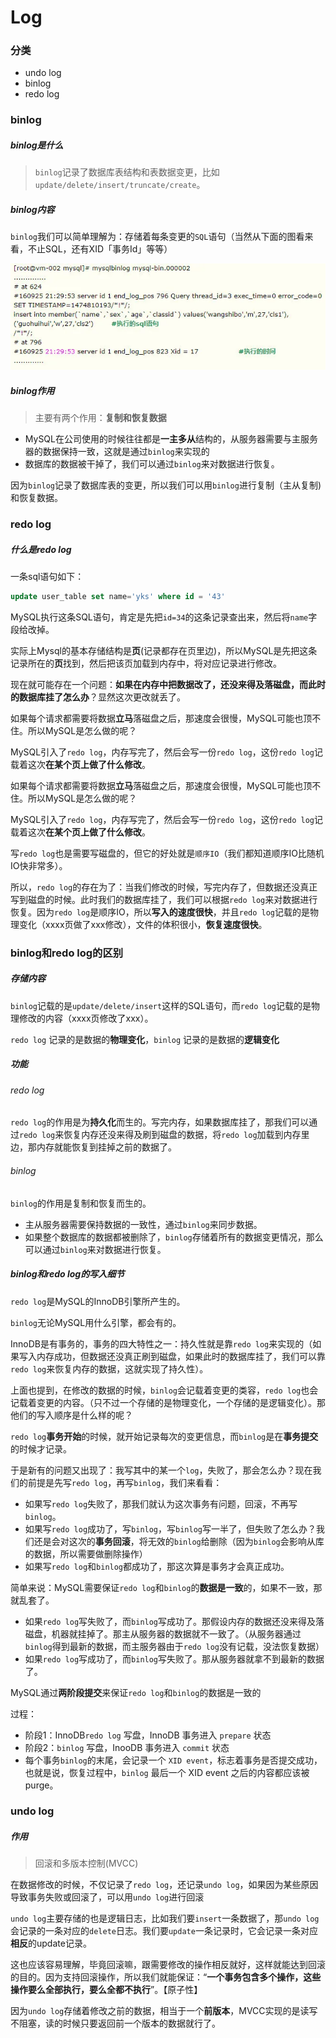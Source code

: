 # Log

### 分类

*   undo log
*   binlog
*   redo log

### binlog

##### binlog是什么

>   `binlog`记录了数据库表结构和表数据变更，比如`update/delete/insert/truncate/create`。

##### binlog内容

`binlog`我们可以简单理解为：存储着每条变更的`SQL`语句（当然从下面的图看来看，不止SQL，还有XID「事务Id」等等）

![](../images/binlog内容.jpg)

##### binlog作用

>   主要有两个作用：**复制和恢复数据**

*   MySQL在公司使用的时候往往都是**一主多从**结构的，从服务器需要与主服务器的数据保持一致，这就是通过`binlog`来实现的
*   数据库的数据被干掉了，我们可以通过`binlog`来对数据进行恢复。

因为`binlog`记录了数据库表的变更，所以我们可以用`binlog`进行复制（主从复制)和恢复数据。

### redo log

##### 什么是redo log

一条sql语句如下：

```sql
update user_table set name='yks' where id = '43'
```

MySQL执行这条SQL语句，肯定是先把`id=34`的这条记录查出来，然后将`name`字段给改掉。



实际上Mysql的基本存储结构是**页**(记录都存在页里边)，所以MySQL是先把这条记录所在的**页**找到，然后把该页加载到内存中，将对应记录进行修改。

现在就可能存在一个问题：**如果在内存中把数据改了，还没来得及落磁盘，而此时的数据库挂了怎么办**？显然这次更改就丢了。



如果每个请求都需要将数据**立马**落磁盘之后，那速度会很慢，MySQL可能也顶不住。所以MySQL是怎么做的呢？

MySQL引入了`redo log`，内存写完了，然后会写一份`redo log`，这份`redo log`记载着这次**在某个页上做了什么修改**。

如果每个请求都需要将数据**立马**落磁盘之后，那速度会很慢，MySQL可能也顶不住。所以MySQL是怎么做的呢？



MySQL引入了`redo log`，内存写完了，然后会写一份`redo log`，这份`redo log`记载着这次**在某个页上做了什么修改**。



写`redo log`也是需要写磁盘的，但它的好处就是`顺序IO`（我们都知道顺序IO比随机IO快非常多）。

所以，`redo log`的存在为了：当我们修改的时候，写完内存了，但数据还没真正写到磁盘的时候。此时我们的数据库挂了，我们可以根据`redo log`来对数据进行恢复。因为`redo log`是顺序IO，所以**写入的速度很快**，并且`redo log`记载的是物理变化（xxxx页做了xxx修改），文件的体积很小，**恢复速度很快**。



### binlog和redo log的区别

##### 存储内容

`binlog`记载的是`update/delete/insert`这样的SQL语句，而`redo log`记载的是物理修改的内容（xxxx页修改了xxx）。

`redo log` 记录的是数据的**物理变化**，`binlog` 记录的是数据的**逻辑变化**

##### 功能

###### redo log

`redo log`的作用是为**持久化**而生的。写完内存，如果数据库挂了，那我们可以通过`redo log`来恢复内存还没来得及刷到磁盘的数据，将`redo log`加载到内存里边，那内存就能恢复到挂掉之前的数据了。

###### binlog

`binlog`的作用是复制和恢复而生的。

-   主从服务器需要保持数据的一致性，通过`binlog`来同步数据。
-   如果整个数据库的数据都被删除了，`binlog`存储着所有的数据变更情况，那么可以通过`binlog`来对数据进行恢复。

##### binlog和redo log的写入细节

`redo log`是MySQL的InnoDB引擎所产生的。

`binlog`无论MySQL用什么引擎，都会有的。

InnoDB是有事务的，事务的四大特性之一：持久性就是靠`redo log`来实现的（如果写入内存成功，但数据还没真正刷到磁盘，如果此时的数据库挂了，我们可以靠`redo log`来恢复内存的数据，这就实现了持久性）。

上面也提到，在修改的数据的时候，`binlog`会记载着变更的类容，`redo log`也会记载着变更的内容。（只不过一个存储的是物理变化，一个存储的是逻辑变化）。那他们的写入顺序是什么样的呢？

`redo log`**事务开始**的时候，就开始记录每次的变更信息，而`binlog`是在**事务提交**的时候才记录。

于是新有的问题又出现了：我写其中的某一个`log`，失败了，那会怎么办？现在我们的前提是先写`redo log`，再写`binlog`，我们来看看：

-   如果写`redo log`失败了，那我们就认为这次事务有问题，回滚，不再写`binlog`。
-   如果写`redo log`成功了，写`binlog`，写`binlog`写一半了，但失败了怎么办？我们还是会对这次的**事务回滚**，将无效的`binlog`给删除（因为`binlog`会影响从库的数据，所以需要做删除操作）
-   如果写`redo log`和`binlog`都成功了，那这次算是事务才会真正成功。

简单来说：MySQL需要保证`redo log`和`binlog`的**数据是一致**的，如果不一致，那就乱套了。

-   如果`redo log`写失败了，而`binlog`写成功了。那假设内存的数据还没来得及落磁盘，机器就挂掉了。那主从服务器的数据就不一致了。（从服务器通过`binlog`得到最新的数据，而主服务器由于`redo log`没有记载，没法恢复数据）
-   如果`redo log`写成功了，而`binlog`写失败了。那从服务器就拿不到最新的数据了。

MySQL通过**两阶段提交**来保证`redo log`和`binlog`的数据是一致的

过程：

-   阶段1：InnoDB`redo log` 写盘，InnoDB 事务进入 `prepare` 状态
-   阶段2：`binlog` 写盘，InooDB 事务进入 `commit` 状态
-   每个事务`binlog`的末尾，会记录一个 `XID event`，标志着事务是否提交成功，也就是说，恢复过程中，`binlog` 最后一个 XID event 之后的内容都应该被 purge。



### undo log

##### 作用

>   回滚和多版本控制(MVCC)

在数据修改的时候，不仅记录了`redo log`，还记录`undo log`，如果因为某些原因导致事务失败或回滚了，可以用`undo log`进行回滚



`undo log`主要存储的也是逻辑日志，比如我们要`insert`一条数据了，那`undo log`会记录的一条对应的`delete`日志。我们要`update`一条记录时，它会记录一条对应**相反**的update记录。



这也应该容易理解，毕竟回滚嘛，跟需要修改的操作相反就好，这样就能达到回滚的目的。因为支持回滚操作，所以我们就能保证：“**一个事务包含多个操作，这些操作要么全部执行，要么全都不执行**”。【原子性】



因为`undo log`存储着修改之前的数据，相当于一个**前版本**，MVCC实现的是读写不阻塞，读的时候只要返回前一个版本的数据就行了。
